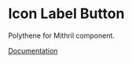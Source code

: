 # Icon Label Button

Polythene for Mithril component.

[Documentation](https://github.com/ArthurClemens/polythene/tree/master/docs/components/mithril/icon-label-button.md)
